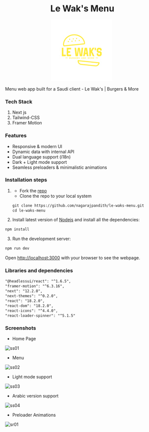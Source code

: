 <h1 align="center">Le Wak's Menu</h1>
<p align="center"> 
<img src="https://github.com/nagarajpandith/le-waks-menu/blob/master/public/le-waks-logo.png?raw=true" alt="LOGO" border="0" width=200 height=200/>&nbsp;</a>
</p>

Menu web app built for a Saudi client - Le Wak's | Burgers & More

### Tech Stack
1. Next js
2. Tailwind-CSS
3. Framer Motion

### Features
- Responsive & modern UI
- Dynamic data with internal API
- Dual language support (i18n)
- Dark + Light mode support
- Seamless preloaders & minimalistic animations

### Installation steps
1. - Fork the [repo](https://github.com/nagarajpandith/le-waks-menu)
   - Clone the repo to your local system
    ```git
    git clone https://github.com/nagarajpandith/le-waks-menu.git
    cd le-waks-menu
    ```
    
2. Install latest version of [Nodejs](https://nodejs.org/en/) and install all the dependencies:
```bash
npm install
```

3. Run the development server:

```bash
npm run dev
```
Open [http://localhost:3000](http://localhost:3000) with your browser to see the webpage.

### Libraries and dependencies
    "@headlessui/react": "^1.6.5",
    "framer-motion": "^6.3.16",
    "next": "12.2.0",
    "next-themes": "^0.2.0",
    "react": "18.2.0",
    "react-dom": "18.2.0",
    "react-icons": "^4.4.0",
    "react-loader-spinner": "^5.1.5"
    
### Screenshots
- Home Page

![ss01](https://res.cloudinary.com/dpfpk49oa/image/upload/v1657203553/Screenshot_2022-07-07_at_7.45.50_PM_crwkqc.png)

- Menu

![ss02](https://res.cloudinary.com/dpfpk49oa/image/upload/v1658862161/Screenshot_2022-07-27_at_12.32.24_AM_ce12ny.png)

- Light mode support

![ss03](https://res.cloudinary.com/dpfpk49oa/image/upload/v1658862258/Screenshot_2022-07-27_at_12.34.05_AM_st7ftp.png)

- Arabic version support

![ss04](https://res.cloudinary.com/dpfpk49oa/image/upload/v1658862307/Screenshot_2022-07-27_at_12.34.53_AM_w0cr5c.png)

- Preloader Animations

![sr01](https://res.cloudinary.com/dpfpk49oa/image/upload/v1657206074/Screen_Recording_2022-07-07_at_8.30.06_PM_apadpy.gif)